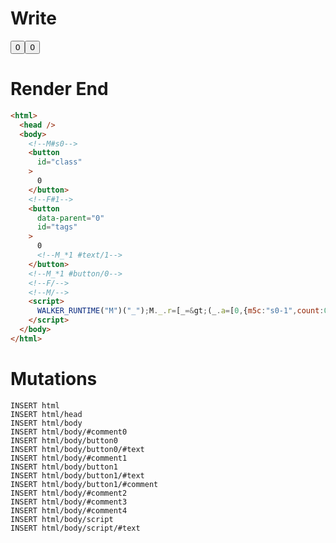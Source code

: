 # Write
  <!--M#s0--><button id=class>0</button><!--F#1--><button id=tags data-parent=0>0<!--M_*1 #text/1--></button><!--M_*1 #button/0--><!--F/--><!--M/--><script>WALKER_RUNTIME("M")("_");M._.r=[_=>(_.a=[0,{m5c:"s0-1",count:0}]),1,"$compat_setScope",1,"__tests__/components/tags-counter.marko_0_count"];M._.w();$MC=(window.$MC||[]).concat({"w":[["s0",0,{},{"f":1}]],"t":["__tests__/template.marko"]})</script>

# Render End
```html
<html>
  <head />
  <body>
    <!--M#s0-->
    <button
      id="class"
    >
      0
    </button>
    <!--F#1-->
    <button
      data-parent="0"
      id="tags"
    >
      0
      <!--M_*1 #text/1-->
    </button>
    <!--M_*1 #button/0-->
    <!--F/-->
    <!--M/-->
    <script>
      WALKER_RUNTIME("M")("_");M._.r=[_=&gt;(_.a=[0,{m5c:"s0-1",count:0}]),1,"$compat_setScope",1,"__tests__/components/tags-counter.marko_0_count"];M._.w();$MC=(window.$MC||[]).concat({"w":[["s0",0,{},{"f":1}]],"t":["__tests__/template.marko"]})
    </script>
  </body>
</html>
```

# Mutations
```
INSERT html
INSERT html/head
INSERT html/body
INSERT html/body/#comment0
INSERT html/body/button0
INSERT html/body/button0/#text
INSERT html/body/#comment1
INSERT html/body/button1
INSERT html/body/button1/#text
INSERT html/body/button1/#comment
INSERT html/body/#comment2
INSERT html/body/#comment3
INSERT html/body/#comment4
INSERT html/body/script
INSERT html/body/script/#text
```